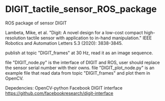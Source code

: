 # DIGIT_tactile_sensor_ROS_package

ROS package of sensor DIGIT

Lambeta, Mike, et al. "Digit: A novel design for a low-cost compact high-resolution tactile sensor with application to in-hand manipulation." IEEE Robotics and Automation Letters 5.3 (2020): 3838-3845.

publish at topic "DIGIT_frames" at 30 Hz, read it as an image sequence.

file "DIGIT_node.py" is the interface of DIGIT and ROS, user should replace the sensor serial number with their owns. file "DIGIT_plot_node.py" is an example file that read data from topic "DIGIT_frames" and plot them in OpenCV.

Depedencies:
OpenCV-python
Facebook DIGIT interface
https://github.com/facebookresearch/digit-interface
